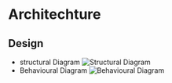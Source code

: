 # Architechture


## Design
* structural Diagram
 ![Structural Diagram](https://user-images.githubusercontent.com/98817420/153271031-1fd6ada6-f17f-4525-bb05-0b73aa91ab08.jpg)
* Behavioural Diagram
 ![Behavioural Diagram](https://user-images.githubusercontent.com/98817420/153266216-c5ff1ab0-68ba-49cc-b4bb-26c824701d36.jpg)